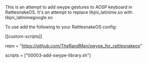 This is an attempt to add swype gestures to AOSP keyboard in RattlesnakeOS. It's an attempt to replace libjni_latinime.so with libjni_latinimegoogle.so

To use add the following to your RattlesnakeOS config:

[[custom-scripts]]

  repo = "https://github.com/TheRandMan/swype_for_rattlesnakeos"
  
  scripts = ["00003-add-swype-library.sh"]
